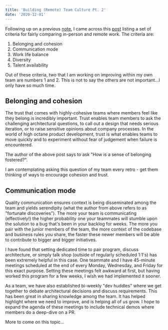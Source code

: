 ```yaml
---
title: 'Building (Remote) Team Culture Pt. 2'
date: '2020-12-01'
---
```


Following up on a previous [note](https://chandlermoisen.com/notes/building-remote-team-culture/), I came across this [post](https://vinko.substack.com/p/remote-work-1) listing a set of criteria for fairly comparing in-person and remote work. The criteria are:

1. Belonging and cohesion
2. Communication mode
3. Work life balance
4. Diversity
5. Talent availability

Out of these criteria, two that I am working on improving within my own team are numbers 1 and 2. This is not to say the others are not important...I only have so much time.

## Belonging and cohesion

The trust that comes with highly-cohesive teams where members feel like they belong is incredibly important. Trust enables team members to ask the challenging architectural questions, to call out a design that needs serious iteration, or to raise sensitive opinions about company processes. In the world of high octane product development, trust is what enables teams to move quickly and to experiment without fear of judgement when failure is encountered.

The author of the above post says to ask "How is a sense of belonging fostered?".

I am contemplating asking this question of my team every retro - get them thinking of ways to encourage cohesion and trust.

## Communication mode

Quality communication ensures context is being disseminated among the team and yields serendipity (what the author from above refers to as "fortunate discoveries"). The more your team is communicating (effectively!) the higher probability one your teammates will stumble upon the solution to a bug that's been in your backlog for weeks. The more you pair with the junior members of the team, the more context of the codebase and business rules you share, the faster these newer members will be able to contribute to bigger and bigger initiatives.

I have found that setting dedicated time to pair program, discuss architecture, or simply talk shop (outside of regularly scheduled 1:1's) has been extremely helpful in this case. One teammate and I have 45-minute meetings scheduled at the end of every Monday, Wednesday, and Friday for this exact purpose. Setting these meetings felt awkward at first, but having worked this program for a few weeks, I wish we had implemented it sooner.

As a team, we have also established bi-weekly "dev huddles" where we get together to debate architectural decisions and discuss requirements. This has been great in sharing knowledge among the team. It has helped highlight where we need to improve, and is helping all of us grow. I hope to expand the agenda of these meetings to include technical demos where members do a deep-dive on a PR.

More to come on this topic...
